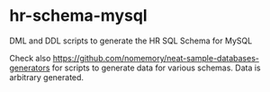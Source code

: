 # hr-schema-mysql
DML and DDL scripts to generate the HR SQL Schema for MySQL

Check also https://github.com/nomemory/neat-sample-databases-generators for scripts to generate data for various schemas. Data is arbitrary generated.

